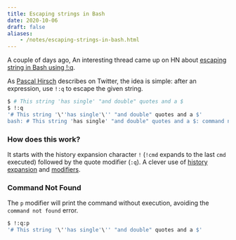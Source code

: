 ```yaml
---
title: Escaping strings in Bash
date: 2020-10-06
draft: false
aliases:
    - /notes/escaping-strings-in-bash.html
---
```


A couple of days ago,
An interesting thread came up on HN about [escaping string in Bash using !:q](https://news.ycombinator.com/item?id=24659282).

As [Pascal Hirsch](https://twitter.com/phphys/status/1311727268398465029) describes on Twitter,
the idea is simple: after an expression, use `!:q` to escape the given string.

```bash
$ # This string 'has single' "and double" quotes and a $
$ !:q
'# This string '\''has single'\'' "and double" quotes and a $'
bash: # This string 'has single' "and double" quotes and a $: command not found
```

### How does this work?

It starts with the history expansion character `!` (`!cmd` expands to the last `cmd` executed) followed by the quote modifier (`:q`).
A clever use of [history expansion](https://www.gnu.org/software/bash/manual/html_node/History-Interaction.html#History-Interaction) and [modifiers](https://www.gnu.org/software/bash/manual/html_node/Modifiers.html).

### Command Not Found

The `p` modifier will print the command without execution, avoiding the `command not found` error.

```bash
$ !:q:p
'# This string '\''has single'\'' "and double" quotes and a $'
```